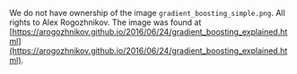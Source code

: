 We do not have ownership of the  image `gradient_boosting_simple.png`. All
rights to Alex Rogozhnikov. The image was found at
[https://arogozhnikov.github.io/2016/06/24/gradient_boosting_explained.html](https://arogozhnikov.github.io/2016/06/24/gradient_boosting_explained.html).
